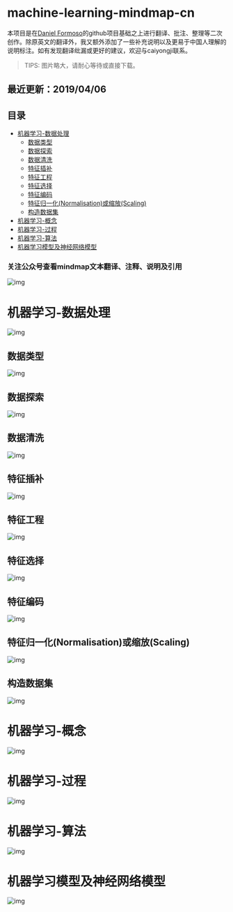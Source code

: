 # machine-learning-mindmap-cn


本项目是在[Daniel Formoso](https://github.com/dformoso/machine-learning-mindmap)的github项目基础之上进行翻译、批注、整理等二次创作。除原英文的翻译外，我又额外添加了一些补充说明以及更易于中国人理解的说明标注。如有发现翻译纰漏或更好的建议，欢迎与caiyongji联系。


> TIPS: 图片略大，请耐心等待或直接下载。

## 最近更新：2019/04/06

目录
-----------------

- [机器学习-数据处理](#机器学习-数据处理)
  - [数据类型](#数据类型)
  - [数据探索](#数据探索)
  - [数据清洗](#数据清洗)
  - [特征插补](#特征插补)
  - [特征工程](#特征工程)
  - [特征选择](#特征选择)
  - [特征编码](#特征编码)
  - [特征归一化(Normalisation)或缩放(Scaling)](#特征归一化(Normalisation)或缩放(Scaling))
  - [构造数据集](#构造数据集)
- [机器学习-概念](#机器学习-概念)
- [机器学习-过程](#机器学习-过程)
- [机器学习-算法](#机器学习-算法)
- [机器学习模型及神经网络模型](#机器学习模型及神经网络模型)

### 关注公众号查看mindmap文本翻译、注释、说明及引用 ###

![img](./img/qrcode.jpg)


# 机器学习-数据处理
![img](./img/DataDrocessing/mldataprocessing.png)

## 数据类型
![img](./img/DataDrocessing/数据类型.png)
## 数据探索
![img](./img/DataDrocessing/数据探索.png)
## 数据清洗
![img](./img/DataDrocessing/数据清洗.png)
## 特征插补
![img](./img/DataDrocessing/特征插补.png)
## 特征工程
![img](./img/DataDrocessing/特征工程.png)
## 特征选择
![img](./img/DataDrocessing/特征选择.png)
## 特征编码
![img](./img/DataDrocessing/特征编码.png)
## 特征归一化(Normalisation)或缩放(Scaling)
![img](./img/DataDrocessing/特征归一化(Normalisation)或缩放(Scaling).png)
## 构造数据集
![img](./img/DataDrocessing/构造数据集.png)


# 机器学习-概念
![img](./img/pending.jpg)

# 机器学习-过程
![img](./img/pending.jpg)

# 机器学习-算法
![img](./img/pending.jpg)

# 机器学习模型及神经网络模型
![img](./img/pending.jpg)



